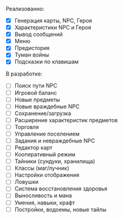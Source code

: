 Реализованно:
- [x] Генерация карты, NPC, Героя
- [x] Характеристики NPC и Героя
- [x] Вывод сообщений
- [x] Меню
- [x] Предистория
- [x] Туман войны
- [x] Подсказки по клавишам

В разработке:
- [ ] Поиск пути NPC
- [ ] Игровой баланс
- [ ] Новые предметы
- [ ] Новые враждебные NPC
- [ ] Сохранение/загрузка
- [ ] Расширение характеристик предметов
- [ ] Торговля
- [ ] Управление поселением
- [ ] Задания и невраждебные NPC
- [ ] Редактор карт
- [ ] Кооперативный режим
- [ ] Тайники (сундуки, хранилища)
- [ ] Классы (маг/лучник)
- [ ] Настройки отображения
- [ ] Ловушки
- [ ] Система восстановления здоровья
- [ ] Выносливость и мана
- [ ] Умения, навыки, крафт
- [ ] Постройки, водоемы, новые тайлы
